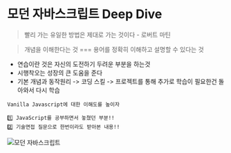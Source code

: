 # 모던 자바스크립트 Deep Dive

> 빨리 가는 유일한 방법은 제대로 가는 것이다 - 로버트 마틴

> 개념을 이해한다는 것 === 용어를 정확히 이해하고 설명할 수 있다는 것
* 연습이란 것은 자신의 도전하기 두려운 부분을 하는것
* 시행착오는 성장의 큰 도움을 준다
* 기본 개념과 동작원리 -> 코딩 스킬 -> 프로젝트를 통해 추가로 학습이 필요한건 돌아와서 다시 학습


```text
Vanilla Javascript에 대한 이해도를 높이자

1️⃣ JavaScript를 공부하면서 놓쳤던 부분!!
2️⃣ 기술면접 질문으로 한번이라도 받아본 내용!!
```

![모던 자바스크립트](https://user-images.githubusercontent.com/43946794/201882763-f59dd0ae-ada9-4662-a98f-3c0f0a908bf9.png)
